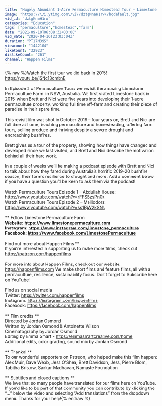 ```yaml
---
title: "Hugely Abundant 1-Acre Permaculture Homestead Tour – Limestone Permaculture Farm Revisit"
image: "https:\/\/i.ytimg.com\/vi\/dztgMnaH1rw\/hqdefault.jpg"
vid_id: "dztgMnaH1rw"
categories: "Education"
tags: ["permaculture","homestead","farm"]
date: "2021-09-10T06:08:31+03:00"
vid_date: "2020-04-16T23:03:04Z"
duration: "PT17M39S"
viewcount: "1442104"
likeCount: "32923"
dislikeCount: "261"
channel: "Happen Films"
---
```

{% raw %}Watch the first tour we did back in 2015! <a rel="nofollow" target="blank" href="https://youtu.be/jSNc13cmknE">https://youtu.be/jSNc13cmknE</a><br /><br />In Episode 3 of Permaculture Tours we revisit the amazing Limestone Permaculture Farm. in NSW, Australia. We first visited Limestone back in 2015, when Brett and Nici were five years into developing their 1-acre permaculture property, working full time off-farm and creating their piece of paradise in their spare time.<br /><br />This revisit film was shot in October 2019 – four years on, Brett and Nici are full time at home, teaching permaculture and homesteading, offering farm tours, selling produce and thriving despite a severe drought and encroaching bushfires.<br /><br />Brett gives us a tour of the property, showing how things have changed and developed since we last visited, and Brett and Nici describe the motivation behind all their hard work.<br /><br />In a couple of weeks we’ll be making a podcast episode with Brett and Nici to talk about how they fared during Australia’s horrific 2019-20 bushfire season, their farm’s resilience to drought and more. Add a comment below if you have a question you’d be keen to ask them via the podcast!<br /><br />Watch Permaculture Tours Episode 1 – Abdullah House: <a rel="nofollow" target="blank" href="https://www.youtube.com/watch?v=rFFSBzsPn0k">https://www.youtube.com/watch?v=rFFSBzsPn0k</a><br />Watch Permaculture Tours Episode 2 – Melliodora: <a rel="nofollow" target="blank" href="https://www.youtube.com/watch?v=ss1BjW2kSNs">https://www.youtube.com/watch?v=ss1BjW2kSNs</a><br /><br />** Follow Limestone Permaculture Farm **<br />Website: <a rel="nofollow" target="blank" href="https://www.limestonepermaculture.com">https://www.limestonepermaculture.com</a><br />Instagram: <a rel="nofollow" target="blank" href="https://www.instagram.com/limestone_permaculture">https://www.instagram.com/limestone_permaculture</a><br />Facebook: <a rel="nofollow" target="blank" href="https://www.facebook.com/LimestonePermaculture">https://www.facebook.com/LimestonePermaculture</a><br /><br />** Find out more about Happen Films ** <br />If you’re interested in supporting us to make more films, check out  <a rel="nofollow" target="blank" href="https://patreon.com/happenfilms">https://patreon.com/happenfilms</a> <br /><br />For more info about Happen Films, check out our website: <a rel="nofollow" target="blank" href="https://happenfilms.com">https://happenfilms.com</a> We make short films and feature films, all with a permaculture, resilience, sustainability focus. Don’t forget to Subscribe here on YouTube! <br /><br />Find us on social media <br />Twitter: <a rel="nofollow" target="blank" href="https://twitter.com/happenfilms">https://twitter.com/happenfilms</a> <br />Instagram: <a rel="nofollow" target="blank" href="https://instagram.com/happenfilms">https://instagram.com/happenfilms</a> <br />Facebook: <a rel="nofollow" target="blank" href="https://facebook.com/happenfilms">https://facebook.com/happenfilms</a> <br /><br />** Film credits ** <br />Directed by Jordan Osmond <br />Written by Jordan Osmond &amp; Antoinette Wilson <br />Cinematography by Jordan Osmond <br />Editing by Emma Smart - <a rel="nofollow" target="blank" href="https://emmasmartcreative.com/home">https://emmasmartcreative.com/home</a><br />Additional edits, color grading, sound mix by Jordan Osmond<br /><br />** Thanks! ** <br />To our wonderful supporters on Patreon, who helped make this film happen: Alex Muir, Dave Webb, Jess O’Shea, Brett Davidson, Jess, Pierre Blom, Tabitha Bristow, Sankar Madhavan, Namaste Foundation<br /><br /> ** Subtitles and closed captions ** <br />We love that so many people have translated for our films here on YouTube. If you’d like to be part of that community you can contribute by clicking the “...” below the video and selecting “Add translations” from the dropdown menu. Thanks for your help!{% endraw %}
